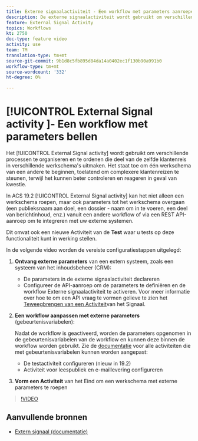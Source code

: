 ```yaml
---
title: Externe signaalactiviteit - Een workflow met parameters aanroepen
description: De externe signaalactiviteit wordt gebruikt om verschillende processen te organiseren en te ordenen die deel van de zelfde klantenreis in verschillende werkschema's uitmaken. Het staat toe om één werkschema van een andere te beginnen, toelatend om complexere klantenreizen te steunen, terwijl het kunnen beter controleren en reageren in geval van kwestie.
feature: External Signal Activity
topics: Workflows
kt: 2750
doc-type: feature video
activity: use
team: TM
translation-type: tm+mt
source-git-commit: 9b1d8c5fb895d84da14a0402ec1f130b90a991b0
workflow-type: tm+mt
source-wordcount: '332'
ht-degree: 0%

---
```



# [!UICONTROL External Signal activity ]- Een workflow met parameters bellen

Het [!UICONTROL External Signal activity] wordt gebruikt om verschillende processen te organiseren en te ordenen die deel van de zelfde klantenreis in verschillende werkschema&#39;s uitmaken. Het staat toe om één werkschema van een andere te beginnen, toelatend om complexere klantenreizen te steunen, terwijl het kunnen beter controleren en reageren in geval van kwestie.

In ACS 19.2 [!UICONTROL External Signal activity] kan het niet alleen een werkschema roepen, maar ook parameters tot het werkschema overgaan (een publieksnaam aan doel, een dossier - naam om in te voeren, een deel van berichtinhoud, enz.) vanuit een andere workflow of via een REST API-aanroep om te integreren met uw externe systemen.

Dit omvat ook een nieuwe Activiteit van de **Test** waar u tests op deze functionaliteit kunt in werking stellen.

In de volgende video worden de vereiste configuratiestappen uitgelegd:

1. **Ontvang externe parameters** van een extern systeem, zoals een systeem van het inhoudsbeheer (CRM):

   * De parameters in de externe signaalactiviteit declareren
   * Configureer de API-aanroep om de parameters te definiëren en de workflow Externe signaalactiviteit te activeren. Voor meer informatie over hoe te om een API vraag te vormen gelieve te zien het [Teweegbrengen van een Activiteit](https://docs.campaign.adobe.com/doc/standard/en/api/ACS_API.html#triggering-a-signal-activity)van het Signaal.

1. **Een workflow aanpassen met externe parameters** (gebeurtenisvariabelen):

   Nadat de workflow is geactiveerd, worden de parameters opgenomen in de gebeurtenisvariabelen van de workflow en kunnen deze binnen de workflow worden gebruikt. Zie de [documentatie](https://helpx.adobe.com/campaign/standard/automating/using/calling-a-workflow-with-external-parameters.html) voor alle activiteiten die met gebeurtenisvariabelen kunnen worden aangepast:

   * De testactiviteit configureren (nieuw in 19.2)
   * Activiteit voor leespubliek en e-maillevering configureren

1. **Vorm een Activiteit** van het Eind om een werkschema met externe parameters te roepen

>[!VIDEO](https://video.tv.adobe.com/v/27249/?quality=12)

## Aanvullende bronnen

* [Extern signaal (documentatie)](https://docs.adobe.com/content/help/en/campaign-standard/using/managing-processes-and-data/data-management-activities/external-api.html)
